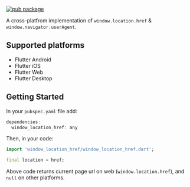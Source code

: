 [![pub package](https://img.shields.io/pub/v/window_location_href.svg)](https://pub.dartlang.org/packages/window_location_href)

A cross-platfrom implementation of `window.location.href` & `window.navigator.userAgent`.

## Supported platforms

* Flutter Android
* Flutter iOS
* Flutter Web
* Flutter Desktop

## Getting Started
In your `pubspec.yaml` file add:

``` dart
dependencies:
  window_location_href: any
```

Then, in your code:

``` dart
import 'window_location_href/window_location_href.dart';

final location = href;
```

Above code returns current page url on web (`window.location.href`), and `null` on other platforms.
